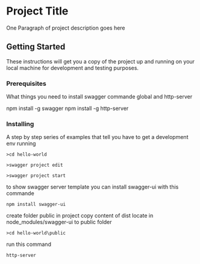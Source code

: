 # Project Title

One Paragraph of project description goes here

## Getting Started

These instructions will get you a copy of the project up and running on your local machine for development and testing purposes.

### Prerequisites

What things you need to install swagger commande global and http-server

npm install -g swagger
npm install -g http-server

### Installing

A step by step series of examples that tell you have to get a development env running

```
>cd hello-world

>swagger project edit

>swagger project start
```

to show swagger server template you can install swagger-ui with this commande
```
npm install swagger-ui
```
create folder public in project
copy  content of dist locate in node_modules/swagger-ui to public folder

```
>cd hello-world\public
```

run this command
```
http-server
```





